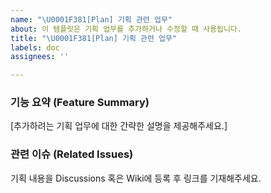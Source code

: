 ```yaml
---
name: "\U0001F381[Plan] 기획 관련 업무"
about: 이 템플릿은 기획 업무를 추가하거나 수정할 때 사용됩니다.
title: "\U0001F381[Plan] 기획 관련 업무"
labels: doc
assignees: ''

---
```


### 기능 요약 (Feature Summary)
[추가하려는 기획 업무에 대한 간략한 설명을 제공해주세요.]

### 관련 이슈 (Related Issues)
기획 내용을 Discussions 혹은 Wiki에 등록 후 링크를 기재해주세요.
